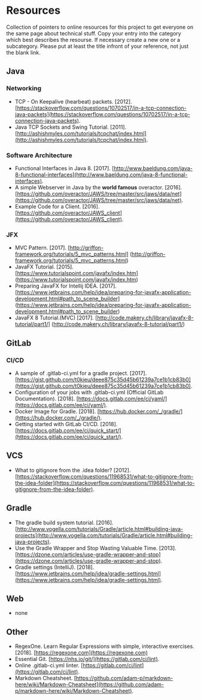 # Resources
Collection of pointers to online resources for this project to get everyone on the same page about technical stuff.
Copy your entry into the category which best describes the resourse. If necessary create a new one or a subcategory. Please put at least the title infront of your reference, not just the blank link.

## Java
### Networking
- TCP - On Keepalive (hearbeat) packets. [2012]. [https://stackoverflow.com/questions/10702517/in-a-tcp-connection-java-packets](https://stackoverflow.com/questions/10702517/in-a-tcp-connection-java-packets).
- Java TCP Sockets and Swing Tutorial. [2011]. [http://ashishmyles.com/tutorials/tcpchat/index.html](http://ashishmyles.com/tutorials/tcpchat/index.html).

### Software Architecture
- Functional Interfaces in Java 8. [2017]. [http://www.baeldung.com/java-8-functional-interfaces](http://www.baeldung.com/java-8-functional-interfaces).
- A simple Webserver in Java by the **world famous** overactor. [2016]. [https://github.com/overactor/JAWS/tree/master/src/jaws/data/net](https://github.com/overactor/JAWS/tree/master/src/jaws/data/net).
- Example Code for a Client. [2016]. [https://github.com/overactor/JAWS_client](https://github.com/overactor/JAWS_client).

### JFX
- MVC Pattern. [2017]. [http://griffon-framework.org/tutorials/5_mvc_patterns.html] (http://griffon-framework.org/tutorials/5_mvc_patterns.html)
- JavaFX Tutorial. [2015]. [https://www.tutorialspoint.com/javafx/index.htm] (https://www.tutorialspoint.com/javafx/index.htm)
- Preparing JavaFX for Intellij IDEA. [2017]. [https://www.jetbrains.com/help/idea/preparing-for-javafx-application-development.html#path_to_scene_builder] (https://www.jetbrains.com/help/idea/preparing-for-javafx-application-development.html#path_to_scene_builder)
- JavaFX 8 Tutorial.(MVC) [2017]. [http://code.makery.ch/library/javafx-8-tutorial/part1/] (http://code.makery.ch/library/javafx-8-tutorial/part1/)

## GitLab
### CI/CD
- A sample of .gitlab-ci.yml for a gradle project. [2017]. [https://gist.github.com/t0kieu/deee875c35d45b61239a7ce1b1cb83b0](https://gist.github.com/t0kieu/deee875c35d45b61239a7ce1b1cb83b0).
- Configuration of your jobs with .gitlab-ci.yml (Official GitLab Documentation). [2018]. [https://docs.gitlab.com/ee/ci/yaml/](https://docs.gitlab.com/ee/ci/yaml/).
- Docker Image for Gradle. [2018]. [https://hub.docker.com/_/gradle/](https://hub.docker.com/_/gradle/).
- Getting started with GitLab CI/CD. [2018]. [https://docs.gitlab.com/ee/ci/quick_start/](https://docs.gitlab.com/ee/ci/quick_start/).

## VCS
- What to gitignore from the .idea folder? [2012]. [https://stackoverflow.com/questions/11968531/what-to-gitignore-from-the-idea-folder](https://stackoverflow.com/questions/11968531/what-to-gitignore-from-the-idea-folder).

## Gradle
- The gradle build system tutorial. [2016]. [http://www.vogella.com/tutorials/Gradle/article.html#building-java-projects](http://www.vogella.com/tutorials/Gradle/article.html#building-java-projects).
- Use the Gradle Wrapper and Stop Wasting Valuable Time. [2013]. [https://dzone.com/articles/use-gradle-wrapper-and-stop](https://dzone.com/articles/use-gradle-wrapper-and-stop).
- Gradle settings (IntelliJ). [2018]. [https://www.jetbrains.com/help/idea/gradle-settings.html](https://www.jetbrains.com/help/idea/gradle-settings.html).

## Web
- none

## Other
- RegexOne. Learn Regular Expressions with simple, interactive exercises. [2018]. [https://regexone.com](https://regexone.com)
- Essential Git. [https://nhs.io/git/](https://gitlab.com/ci/lint).
- Online .gitlab-ci.yml linter. [https://gitlab.com/ci/lint](https://gitlab.com/ci/lint).
- Markdown Cheatsheet. [https://github.com/adam-p/markdown-here/wiki/Markdown-Cheatsheet](https://github.com/adam-p/markdown-here/wiki/Markdown-Cheatsheet).
